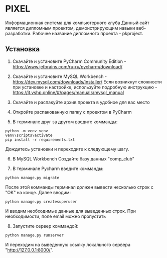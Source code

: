 # PIXEL
Информационная система для компьютерного клуба
Данный сайт является дипломным проектом, демонстрирующим навыки веб-разработки.
Рабочее название дипломного проекта - pkproject.

## Установка
1. Скачайте и установите PyCharm Community Edition - https://www.jetbrains.com/ru-ru/pycharm/download/

2. Скачайте и установите MySQL Workbench - https://dev.mysql.com/downloads/installer/
Если возникнут сложности при  установке и настройке, используйте подробную инструкцию - https://it.vshp.online/#/pages/manuals/mysql_manual

3. Скачайте и распакуйте архив проекта в удобное для вас место

4. Откройте распакованную папку с проектом в PyCharm 

5. В терминале друг за другом введите комманды:
```
python -m venv venv
venv\scripts\activate
pip install -r requirements.txt
```
Дождитесь установки и переходите к следующему шагу.

6. В MySQL Workbench Создайте базу данных "comp_club"

7. В терминале Pycharm введите комманды:
```
python manage.py migrate
```
После этой комманды терминал должен вывести несколько строк с "ОК" на конце. Далее вводим:
```
python manage.py createsuperuser
```
И вводим необходимые данные для выведенных строк. При необходимости, поле email можно пропустить

8. Запустите сервер коммандой:
```
python manage.py runserver
```
И переходим на выведенную ссылку локального сервера "http://127.0.0.1:8000/".
